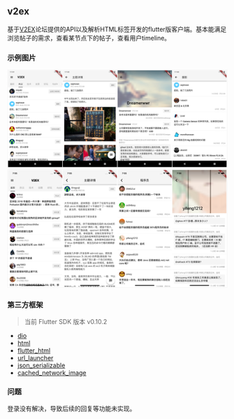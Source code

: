## v2ex

基于[V2EX](https://www.v2ex.com/)论坛提供的API以及解析HTML标签开发的flutter版客户端。基本能满足浏览帖子的需求，查看某节点下的帖子，查看用户timeline。
### 示例图片

![](https://github.com/GeekxFreak/v2ex/blob/master/android.jpg?raw=true)
![](https://github.com/GeekxFreak/v2ex/blob/master/ios.jpg?raw=true)

### 第三方框架

>当前 Flutter SDK 版本 v0.10.2

* [dio](https://github.com/flutterchina/dio)
* [html](https://github.com/dart-lang/html)
* [flutter_html](https://github.com/Sub6Resources/flutter_html)
* [url_launcher](https://pub.dartlang.org/packages/url_launcher#-readme-tab-)
* [json_serializable](https://github.com/dart-lang/json_serializable)
* [cached_network_image](https://github.com/renefloor/flutter_cached_network_image)

### 问题
登录没有解决，导致后续的回复等功能未实现。
